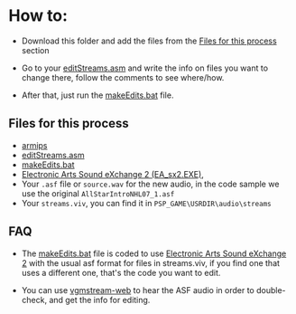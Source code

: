 # How to:

- Download this folder and add the files from the [Files for this process](#Files-for-this-process) section

- Go to your [editStreams.asm](https://github.com/Bunkai9448/NHL-07_public/blob/main/Audio-asf/StreamsFileEdit/editStreams.asm) and 
write the info on files you want to change there, follow the comments to see where/how. 

- After that, just run the [makeEdits.bat](https://github.com/Bunkai9448/NHL-07_public/blob/main/Audio-asf/StreamsFileEdit/makeEdits.bat) file.

## Files for this process

- [armips](https://github.com/Kingcom/armips/releases)
- [editStreams.asm](https://github.com/Bunkai9448/NHL-07_public/blob/main/Audio-asf/StreamsFileEdit/editStreams.asm)
- [makeEdits.bat](https://github.com/Bunkai9448/NHL-07_public/blob/main/Audio-asf/StreamsFileEdit/makeEdits.bat)
- [Electronic Arts Sound eXchange 2 (EA_sx2.EXE)](https://wiki.multimedia.cx/index.php/Electronic_Arts_Sound_eXchange), 
- Your `.asf` file or `source.wav` for the new audio, in the code sample we use the original `AllStarIntroNHL07_1.asf`
- Your `streams.viv`, you can find it in `PSP_GAME\USRDIR\audio\streams`

## FAQ

- The [makeEdits.bat](https://github.com/Bunkai9448/NHL-07_public/blob/main/Audio-asf/StreamsFileEdit/makeEdits.bat) file 
is coded to use [Electronic Arts Sound eXchange 2](https://wiki.multimedia.cx/index.php/Electronic_Arts_Sound_eXchange) with 
the usual asf format for files in streams.viv, if you find one that uses a different one, that's the code you want to edit.

- You can use [vgmstream-web](https://katiefrogs.github.io/vgmstream-web/) to hear the ASF audio in order to double-check, and get the info for editing.

